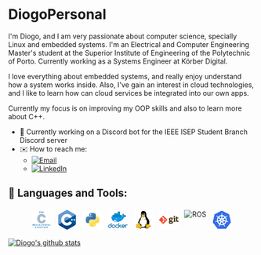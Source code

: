 # DiogoPersonal

I'm Diogo, and I am very passionate about computer science, specially Linux and embedded systems.
I'm an Electrical and Computer Engineering Master's student at the Superior Institute of Engineering of the Polytechnic of Porto. Currently working as a Systems Engineer at Körber Digital.

I love everything about embedded systems, and really enjoy understand how a system works inside. Also, I've gain an interest in cloud technologies, and I like to learn how can cloud services be integrated into our own apps. 

Currently my focus is on improving my OOP skills and also to learn more about C++.

- 🔭 Currently working on a Discord bot for the IEEE ISEP Student Branch Discord server
- ✉️ How to reach me: 
    - [![Email](https://img.shields.io/badge/Email-252422.svg?style=for-the-badge&logo=gmail)](mailto:diogolopem12@gmail.com)
    - [![LinkedIn](https://img.shields.io/badge/LinkedIn-252422.svg?style=for-the-badge&logo=linkedin&logoColor=blue)](https://www.linkedin.com/in/diogolopes18)

## 🧰 Languages and Tools:
<p align="center">
<img src="https://raw.githubusercontent.com/github/explore/80688e429a7d4ef2fca1e82350fe8e3517d3494d/topics/c/c.png" alt="C" height="40" style="vertical-align:top; margin:4px">
<img src="https://raw.githubusercontent.com/github/explore/80688e429a7d4ef2fca1e82350fe8e3517d3494d/topics/cpp/cpp.png" alt="C++" height="40" style="vertical-align:top; margin:4px">
<img src="https://raw.githubusercontent.com/github/explore/80688e429a7d4ef2fca1e82350fe8e3517d3494d/topics/python/python.png" alt="Python" height="40" style="vertical-align:top; margin:4px">
<img src="https://raw.githubusercontent.com/github/explore/80688e429a7d4ef2fca1e82350fe8e3517d3494d/topics/docker/docker.png" alt="Docker" height="40" style="vertical-align:top; margin:4px">
<img src="https://raw.githubusercontent.com/github/explore/80688e429a7d4ef2fca1e82350fe8e3517d3494d/topics/linux/linux.png" alt="Linux" height="40" style="vertical-align:top; margin:4px">
<img src="https://raw.githubusercontent.com/github/explore/80688e429a7d4ef2fca1e82350fe8e3517d3494d/topics/git/git.png" alt="Git" height="40" style="vertical-align:top; margin:4px">
<img src="https://raw.githubusercontent.com/github/explore/80688e429a7d4ef2fca1e82350fe8e3517d3494d/topics/ros/ros.png" alt="ROS" height="40" style="vertical-align:top; margin:4px">
<img src="https://raw.githubusercontent.com/github/explore/80688e429a7d4ef2fca1e82350fe8e3517d3494d/topics/kubernetes/kubernetes.png" alt="K8S" height="40" style="vertical-align:top; margin:4px">
</p>

[![Diogo's github stats](https://github-readme-stats.vercel.app/api?username=diogolopes18-cyber)](https://github.com/anuraghazra/github-readme-stats)
